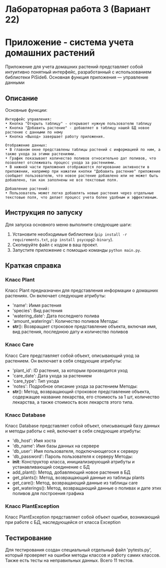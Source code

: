 # Лабораторная работа 3 (Вариант 22)

# Приложение - система учета домашних растений

Приложение для учета домашних растений представляет собой интуитивно понятный интерфейс, разработанный с использованием библиотеки PiSide6. Основная функция приложения — управление данными

## Описание 
Основные функции:

    Интерфейс управления:
    • Кнопка "Открыть таблицу" - открывает нужную пользователю таблицу
    • Кнопка "Добавить растение" - добавляет в таблицу нашей БД новое растение с данными по нему
    • Кнопка «Выход» завершает работу приложения.

    Отображение данных:
    • В главном окне представлены таблицы растений с информацией по ним, а также ухода за этими растениями.
    • График показывает количество поливов относительно дат поливов, что позволяет отслеживать процесс ухода за растениями.
    • В нижней части приложения отображается логирование активности в приложении, например при нажатии кнопки "Добавить растение" приложение сообщает пользователю, что новое растение добавлено или не может быть добавлено, так как заполнены не все текстовые поля.

    Добавление растений:
    • Пользователь может легко добавлять новые растения через отдельные текстовые поля, что делает процесс учета более удобным и эффективным.

## Инструкция по запуску
Для запуска основного меню выполните следующие шаги:
1. Установите необходимые библиотеки (`pip install -r requirements.txt`, `pip install psycopg2-binary`).
2. Скопируйте файл с кодом в ваш проект.
3. Запустите приложение с помощью команды `python main.py`.

## Краткая справка

### Класс Plant
Класс Plant предназначен для представления информации о домашних растениях. Он включает следующие атрибуты:
- 'name': Иимя растения
- 'species': Вид растения
- 'watering_date': Дата последнего полива
- 'amount_waterings': Количество поливов
Методы:
- __str__(): Возвращает строковое представление объекта, включая имя, вид растения, последнюю дату и количество поливов

### Класс Care
Класс Care представляет собой объект, описывающий уход за растением. Он включает в себя следующие атрибуты:
- 'plant_id': ID растения, за которым производится уход
- 'care_date': Дата ухода за растением
- 'care_type': Тип ухода
- 'notes': Подробное описание ухода за растением
Методы:
- __str__(): Метод, возвращающий строковое представление объекта, содержащее название лекарства, его стоимость за 1 шт, количество лекарства, а также стоимость всех лекарств этого типа.

### Класс Database
Класс Database представляет собой объект, описывающий базу данных и методы работы с ней, включает в себя следующие атрибуты:
- 'db_host': Имя хоста
- 'db_name': Имя базы данных на сервере
- 'db_user': Имя пользователя, подключающегося к серверу
- 'db_password': Пароль пользователя к серверу
Методы:
- __init__: Конструктор класса, инициализирующий атрибуты и устанавливающий соединение с БД
- add_plant(): Метод, добавляющий новое растения в БД
- get_plants(): Метод, возвращающий данные из таблицы plants
- get_care(): Метод, возвращающий данные из таблицы care
- get_waterings(): Метод, возвращающий данные о поливах и дате этих поливов для построения графика

### Класс PlantException
Класс PlantException представляет собой объект ошибки, возникающий при работе с БД, наследующейся от класса Exception

## Тестирование
Для тестирования создан специальный отдельный файл 'pytests.py', который проверяет на ошибки методы классов и работу самих классов. Также есть тесты на неправильных данных. Всего 11 тестов.